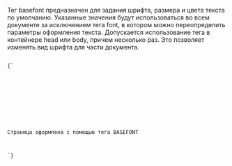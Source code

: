 <p>
	Тег <LE>basefont</LE> предназначен для задания шрифта, размера и цвета текста по умолчанию. Указанные значения будут использоваться во всем документе за исключением тега <LE>font</LE>, в котором можно переопределить параметры оформления текста. Допускается использование тега в контейнере <LE>head</LE> или <LE>body</LE>, причем несколько раз. Это позволяет изменять вид шрифта для части документа.
</p>

<ExampleBox>

<Code>
{`
<!DOCTYPE HTML PUBLIC "-//W3C//DTD HTML 4.01 Transitional//EN"
  "http://www.w3.org/TR/html4/loose.dtd">
<html>
 	<head>
  	<meta http-equiv="Content-Type" content="text/html; charset=utf-8">
 			 <title>Тег BASEFONT</title>
 	</head>
 	<body>
  			<basefont face="Arial, Helvetica, sans-serif" size="4" color="maroon">
  			<p>Страница оформлена с помощью тега BASEFONT</p>
 	</body>
`}
</Code>

</ExampleBox>




